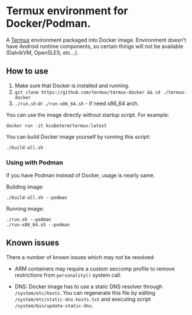 # Termux environment for Docker/Podman.

A [Termux](https://termux.com) environment packaged into Docker image.
Environment doesn't have Android runtime components, so certain things will
not be available (DalvikVM, OpenSLES, etc...).

## How to use

1. Make sure that Docker is installed and running.
2. `git clone https://github.com/termux/termux-docker && cd ./termux-docker`
3. `./run.sh` or `./run-x86_64.sh` - if need x86_64 arch.

You can use the image directly without startup script. For example:
```
docker run -it kcubeterm/termux:latest
```

You can build Docker image yourself by running this script:
```
./build-all.sh
```

### Using with Podman

If you have Podman instead of Docker, usage is nearly same.

Building image:
```
./build-all.sh --podman
```

Running image:
```
./run.sh --podman
./run-x86_64.sh --podman
```

## Known issues

There a number of known issues which may not be resolved:

* ARM containers may require a custom seccomp profile to remove restrictions from
  `personality()` system call.

* DNS: Docker image has to use a static DNS resolver through `/system/etc/hosts`.
  You can regenerate this file by editing `/system/etc/static-dns-hosts.txt` and
  executing script `/system/bin/update-static-dns`.
